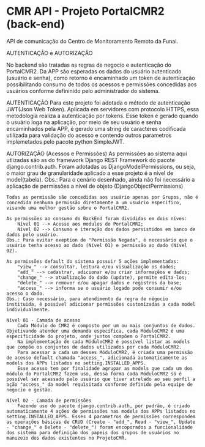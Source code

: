 # CMR API - Projeto PortalCMR2 (back-end) #

API de comunicação do Centro de Monitoramento Remoto da Funai.



AUTENTICAÇÃO e AUTORIZAÇÃO

No backend são tratadas as regras de negocio e autenticação do PortalCMR2. Da APP são esperadas os dados do usuário autenticado (usuário e senha), como retorno é encaminhado um token de autenticação possibilitando consumo de todos os acessos e permissões concedidas aos usuários conforme defininido pelo administrador do sistema.

AUTENTICAÇÃO
    Para este projeto foi adotada o método de autenticação JWT(Json Web Token). Aplicada em servidores com protocolo HTTPS, essa metodologia realiza a autenticação por tokens.
    Esse token é gerado quando o usuário loga na aplicação, por meio de seu usuário e senha encaminhados pela APP,
    é gerado uma string de caracteres codificada utilizada para validação do acesso e contendo outros parametros implemetados pelo pacote python SimpleJWT. 

AUTORIZAÇÃO (Acessos e Permissões)
    As permissões ao sistema aqui utlizadas são as do framework Django REST Framework do pacote django.contrib.auth.
    Foram adotadas as DjangoModelPermissions, ou seja, o maior grau de granularidade aplicado a esse projeto é a nível de model(tabela).
    Obs.: Para o cenário desenhado, ainda não foi necessário a aplicação de permissões a nível de objeto (DjangoObjectPermissions)

    Todas as permissão são concedidas aos usuário apenas por Grupos, não é concedida nenhuma permissão diretamente a um usuário específico, visando uma melhor gestão sobre o PortalCMR2.

    As permissões ao consumo do BackEnd foram divididas em dois níves:
        Nível 01 --> Acesso aos modulos do PortalCMR2;
        Nível 02 --> Consumo e iteração dos dados persistidos em banco de dados pelo usuário. 
    Obs.: Para evitar exeption de "Permissão Negada", é necessário que o usuário tenha acesso ao dado (Nível 01) e permissão ao dado (Nível 02).

    As permissões default do sistema possuir 5 ações implementadas:
        "view_" --> consultar, leitura e/ou visualização os dados;
        "add_" --> cadastrar, adicionar e/ou criar informaçẽos e dados;
        "change_" --> atualização do dado (update), permite edita-los;
        "delete_" --> remover e/ou apagar dados e registros da base;
        "access_" --> informa se o usuário logado pode consumir e/ou acesso o dado.
    Obs.: Caso necessário, para atendimento da regra de négocio instituida, é possível adicionar permissões customizadas a cada model individualmente.

    Nível 01 - Camada de acesso
        Cada Módulo do CMR2 é composto por um ou mais conjuntos de dados. Objetivando atender uma demanda específica, cada MóduloCMR2 é uma especificidade do projeto, onde juntos compõem o PortalCMR2.
        Na implementação de cada MóduloCMR2 é possível listar as models que compõe os conjuntos de dados utilizados por cada MóduloCMR2.
        Para acessar a cada um desses MóduloCMR2, é criada uma permissão de acesso default chamada "access_", adicionada automaticamente as models dos APPs listados no setting.INSTALLED_APPS.
        Esse acesso tem por finalidade agrupar as models que cada um dos módulo do PortalCMR2 fazem uso, dessa forma cada MóduloCMR2 só é possível ser acessado pelo usuário que tiver atrelado ao seu perfil a ação "access_" da model requisitada conforme definido pela equipe de negocio e gestão.

    Nível 02 - Camada de permissões
        Fazendo uso do pacote django.contrib.auth, por padrão, é criado automaticamente 4 ações de permissões nas models dos APPs listados no setting.INSTALLED_APPS. Esses 4 parametros de permissões correspondem as operações básicas de CRUD (Create - "add_", Read - "view_", Update - "change_" e Delete - "delete_") foram encoporados a funcionalidade dos sistema para definição dos papeis dos grupos de usuários no manuzeio dos dados existentes no ProjetoCMR.

